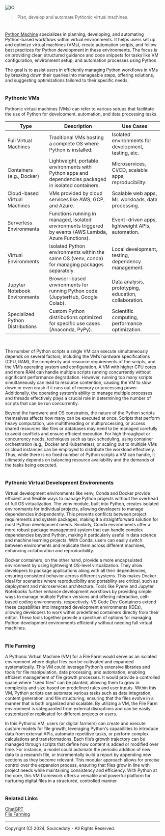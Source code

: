 ![IO](https://github.com/user-attachments/assets/a3c9ea10-763f-4559-a888-282f31ec6ad5)

> Plan, develop and automate Pythonic virtual machines.

#

[Python Machine](https://chatgpt.com/g/g-0KR2vkaU9-python-machine) specializes in planning, developing, and automating Python-based workflows within virtual environments. It helps users set up and optimize virtual machines (VMs), create automation scripts, and follow best practices for Python development in these environments. The focus is on providing clear, structured guidance and code snippets for tasks like VM configuration, environment setup, and automation processes using Python.

The goal is to assist users in efficiently managing Python workflows in VMs by breaking down their queries into manageable steps, offering solutions, and suggesting optimizations tailored to their specific needs.

#
### Pythonic VMs

Pythonic virtual machines (VMs) can refer to various setups that facilitate the use of Python for development, automation, and data processing tasks.

| Type                         | Description                                                                                          | Use Cases                                             |
|------------------------------|------------------------------------------------------------------------------------------------------|-------------------------------------------------------|
| Full Virtual Machines        | Traditional VMs hosting a complete OS where Python is installed.                                     | Isolated environments for development, testing, etc.  |
| Containers (e.g., Docker)    | Lightweight, portable environments with Python apps and dependencies packaged in isolated containers. | Microservices, CI/CD, scalable apps, reproducibility. |
| Cloud-based Virtual Machines | VMs provided by cloud services like AWS, GCP, and Azure.                                             | Scalable web apps, ML workloads, data processing.     |
| Serverless Environments      | Functions running in managed, isolated environments triggered by events (AWS Lambda, Azure Functions).| Event-driven apps, lightweight APIs, automation.      |
| Virtual Environments         | Isolated Python environments within the same OS (venv, conda) for managing packages separately.      | Local development, testing, dependency management.    |
| Jupyter Notebook Environments| Browser-based environments for running Python code (JupyterHub, Google Colab).                       | Data analysis, prototyping, education, collaboration. |
| Specialized Python Distributions | Custom Python distributions optimized for specific use cases (Anaconda, PyPy).                 | Scientific computing, performance optimization.       |

<br>

The number of Python scripts a single VM can execute simultaneously depends on several factors, including the VM’s hardware specifications (CPU, RAM), the complexity and resource requirements of the scripts, and the VM’s operating system and configuration. A VM with higher CPU cores and more RAM can handle multiple scripts running concurrently without significant performance degradation. However, running too many scripts simultaneously can lead to resource contention, causing the VM to slow down or even crash if it runs out of memory or processing power. Additionally, the operating system’s ability to manage multiple processes and threads effectively plays a crucial role in determining the number of scripts that can be run concurrently.

Beyond the hardware and OS constraints, the nature of the Python scripts themselves affects how many can be executed at once. Scripts that perform heavy computation, use multithreading or multiprocessing, or access shared resources like files or databases may need to be managed carefully to avoid conflicts and ensure efficient execution. For high throughput or concurrency needs, techniques such as task scheduling, using container orchestration (e.g., Docker and Kubernetes), or scaling out to multiple VMs or cloud instances can be employed to distribute the workload effectively. Thus, while there is no fixed number of Python scripts a VM can handle, it ultimately depends on balancing resource availability and the demands of the tasks being executed.

#
### Pythonic Virtual Development Environments

Virtual development environments like venv, Conda and Docker provide efficient and flexible ways to manage Python projects without the overhead of full OS virtualization. The venv module, built into Python, creates isolated environments for individual projects, allowing developers to manage dependencies independently. This prevents conflicts between project requirements and system packages, making it a straightforward solution for most Python development needs. Similarly, Conda environments offer a more robust package management system that can handle complex dependencies beyond Python, making it particularly useful in data science and machine learning projects. With Conda, users can easily switch between environments and replicate them across different machines, enhancing collaboration and reproducibility.

Docker containers, on the other hand, provide a more encapsulated environment by using lightweight OS-level virtualization. They allow developers to package applications along with all their dependencies, ensuring consistent behavior across different systems. This makes Docker ideal for scenarios where reproducibility and portability are critical, such as deployment and microservices architecture. Tools like Pyenv and Jupyter Notebooks further enhance development workflows by providing simple ways to manage multiple Python versions and offering interactive, cell-based coding environments, respectively. VS Code Dev Containers extend these capabilities into integrated development environments (IDEs), allowing developers to work within predefined containers directly from their editor. These tools together provide a spectrum of options for managing Python development environments efficiently without needing full virtual machines.

#
### File Farming

A Pythonic Virtual Machine (VM) for a File Farm would serve as an isolated environment where digital files can be cultivated and expanded systematically. This VM could leverage Python's extensive libraries and tools for file manipulation, data processing, and automation, enabling efficient management of file growth processes. It would provide a controlled space where "seed files" can be planted, allowing them to grow in complexity and size based on predefined rules and user inputs. Within this VM, Python scripts can automate various tasks such as data integration, content generation, and file structuring, ensuring that the files evolve in a manner that is both organized and scalable. By utilizing a VM, the File Farm environment is safeguarded from external disruptions and can be easily customized or replicated for different projects or users.

In this Pythonic VM, users (or digital farmers) can create and execute custom models for file growth, leveraging Python's capabilities to introduce data from external APIs, automate repetitive tasks, or perform complex calculations and transformations. Each file’s growth trajectory can be managed through scripts that define how content is added or modified over time. For instance, a model could automate the periodic addition of new data to a research file, or incrementally build a report by appending new sections as they become relevant. This modular approach allows for precise control over the expansion process, ensuring that files grow in line with project needs while maintaining consistency and efficiency. With Python at the core, this VM framework offers a versatile and powerful platform for nurturing digital files in a structured, controlled manner.

#
### Related Links

[ChatGPT](https://github.com/sourceduty/ChatGPT)
<br>
[File Farming](https://github.com/sourceduty/File_Farming)

***
Copyright (C) 2024, Sourceduty - All Rights Reserved.
